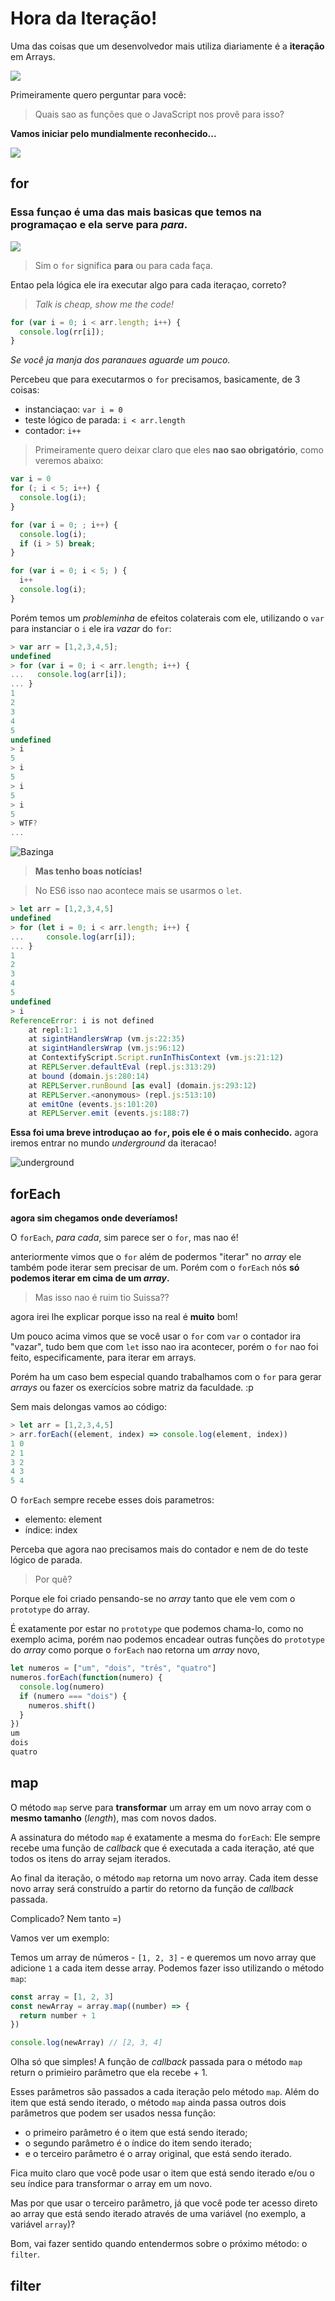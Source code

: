 # Hora da Iteração!

Uma das coisas que um desenvolvedor mais utiliza diariamente é a **iteração** em Arrays.

![](http://2.bp.blogspot.com/-qCGrD75WMDk/VNjgHBQ_YDI/AAAAAAAACoA/qzwZ1Fa690c/s1600/png_hora_de_aventura_echo_por_micatinistaa_by_micatinistaa-d6led9j.png)

Primeiramente quero perguntar para você:

> Quais sao as funções que o JavaScript nos provê para isso?


**Vamos iniciar pelo mundialmente reconhecido...**

![](http://imguol.com/c/noticias/2014/09/30/comediante-e-deputado-federal-tiririca-pr-sp-1412101756570_956x500.jpg)

## for

### Essa funçao é uma das mais basicas que temos na programaçao e ela serve para *para*.

![](https://media.giphy.com/media/l2YWA6DdmkcJplQwE/giphy.gif)

> Sim o `for` significa **para** ou para cada faça.

Entao pela lógica ele ira executar algo para cada iteraçao, correto?

> *Talk is cheap, show me the code!*

```js
for (var i = 0; i < arr.length; i++) {
  console.log(rr[i]);
}
```

*Se você ja manja dos paranaues aguarde um pouco.*

Percebeu que para executarmos o `for` precisamos, basicamente, de 3 coisas:

- instanciaçao: `var i = 0`
- teste lógico de parada: `i < arr.length`
- contador: `i++`

> Primeiramente quero deixar claro que eles **nao sao obrigatório**, como veremos abaixo:


```js
var i = 0
for (; i < 5; i++) {
  console.log(i);
}
```

```js
for (var i = 0; ; i++) {
  console.log(i);
  if (i > 5) break;
}
```

```js
for (var i = 0; i < 5; ) {
  i++
  console.log(i);
}
```

Porém temos um *probleminha* de efeitos colaterais com ele, utilizando o `var` para instanciar o `i` ele ira *vazar* do `for`:

```js
> var arr = [1,2,3,4,5];
undefined
> for (var i = 0; i < arr.length; i++) {
...   console.log(arr[i]);
... }
1
2
3
4
5
undefined
> i
5
> i
5
> i
5
> i
5
> WTF?
...
```

![Bazinga](http://piratevinyldecals.com/wps/wp-content/uploads/2014/04/Bazinga-PV369.png)


> **Mas tenho boas notícias!**

> No ES6 isso nao acontece mais se usarmos o `let`.


```js
> let arr = [1,2,3,4,5]
undefined
> for (let i = 0; i < arr.length; i++) {
...     console.log(arr[i]);
... }
1
2
3
4
5
undefined
> i
ReferenceError: i is not defined
    at repl:1:1
    at sigintHandlersWrap (vm.js:22:35)
    at sigintHandlersWrap (vm.js:96:12)
    at ContextifyScript.Script.runInThisContext (vm.js:21:12)
    at REPLServer.defaultEval (repl.js:313:29)
    at bound (domain.js:280:14)
    at REPLServer.runBound [as eval] (domain.js:293:12)
    at REPLServer.<anonymous> (repl.js:513:10)
    at emitOne (events.js:101:20)
    at REPLServer.emit (events.js:188:7)

```

**Essa foi uma breve introduçao ao `for`, pois ele é o mais conhecido.** agora iremos entrar no mundo *underground* da iteracao!

![underground](http://ichef.bbci.co.uk/news/660/cpsprodpb/C2CB/production/_89976894_89976893.jpg)

## forEach

**agora sim chegamos onde deveríamos!**

O `forEach`, *para cada*, sim parece ser o `for`, mas nao é!

anteriormente vimos que o `for` além de podermos "iterar" no *array* ele também pode iterar sem precisar de um. Porém com o `forEach` nós **só podemos iterar em cima de um *array*.**

> Mas isso nao é ruim tio Suissa??

agora irei lhe explicar porque isso na real é **muito** bom!

Um pouco acima vimos que se você usar o `for` com `var` o contador ira "vazar", tudo bem que com `let` isso nao ira acontecer, porém o `for` nao foi feito, especificamente, para iterar em arrays.

Porém ha um caso bem especial quando trabalhamos com o `for` para gerar *arrays* ou fazer os exercícios sobre matriz da faculdade. :p

Sem mais delongas vamos ao código:

```js
> let arr = [1,2,3,4,5]
> arr.forEach((element, index) => console.log(element, index))
1 0
2 1
3 2
4 3
5 4
```

O `forEach` sempre recebe esses dois parametros:

- elemento: element
- índice: index

Perceba que agora nao precisamos mais do contador e nem de do teste lógico de parada.

> Por quê?

Porque ele foi criado pensando-se no *array* tanto que ele vem com o `prototype` do array.

É exatamente por estar no `prototype` que podemos chama-lo, como no exemplo acima, porém nao podemos encadear outras funções do `prototype` do *array* como porque o `forEach` nao retorna um *array* novo,

```js
let numeros = ["um", "dois", "três", "quatro"]
numeros.forEach(function(numero) {
  console.log(numero)
  if (numero === "dois") {
    numeros.shift()
  }
})
um
dois
quatro
```

## map

O método `map` serve para **transformar** um array em um novo array com
o **mesmo tamanho** (_length_), mas com novos dados.

A assinatura do método `map` é exatamente a mesma do `forEach`: Ele
sempre recebe uma função de _callback_ que é executada a cada iteração,
até que todos os itens do array sejam iterados.

Ao final da iteração, o método `map` retorna um novo array. Cada item
desse novo array será construído a partir do retorno da função de
_callback_ passada.

Complicado? Nem tanto =)

Vamos ver um exemplo:

Temos um array de números - `[1, 2, 3]` - e queremos um novo array que
adicione `1` a cada item desse array. Podemos fazer isso utilizando o
método `map`:

```js
const array = [1, 2, 3]
const newArray = array.map((number) => {
  return number + 1
})

console.log(newArray) // [2, 3, 4]
```

Olha só que simples! A função de _callback_ passada para o método `map`
return o primieiro parâmetro que ela recebe + 1.

Esses parâmetros são passados a cada iteração pelo método `map`. Além
do item que está sendo iterado, o método `map` ainda passa outros dois
parâmetros que podem ser usados nessa função:

- o primeiro parâmetro é o item que está sendo iterado;
- o segundo parâmetro é o índice do item sendo iterado;
- e o terceiro parâmetro é o array original, que está sendo iterado.

Fica muito claro que você pode usar o item que está sendo iterado e/ou
o seu índice para transformar o array em um novo.

Mas por que usar o terceiro parâmetro, já que você pode ter acesso
direto ao array que está sendo iterado através de uma variável
(no exemplo, a variável `array`)?

Bom, vai fazer sentido quando entendermos sobre o próximo método: o `filter`.

## filter
